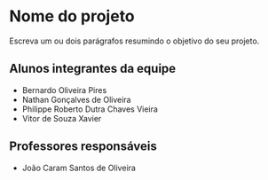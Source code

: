 # Nome do projeto
Escreva um ou dois parágrafos resumindo o objetivo do seu projeto.

## Alunos integrantes da equipe

* Bernardo Oliveira Pires
* Nathan Gonçalves de Oliveira
* Philippe Roberto Dutra Chaves Vieira
* Vitor de Souza Xavier

## Professores responsáveis

* João Caram Santos de Oliveira


